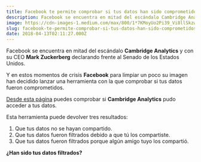 ```yaml
---
title: Facebook te permite comprobar si tus datos han sido comprometidos
description: Facebook se encuentra en mitad del escándalo Cambridge Analytics y con su CEO Mark Zuckerberg declarando frente al Senado de los Estados…
image: https://cdn-images-1.medium.com/max/800/1*7KMoyUo2Pi39_Vi8llSkzw.jpeg
slug: facebook-te-permite-comprobar-si-tus-datos-han-sido-comprometidos
date: 2018-04-13T02:11:27.000Z
---
```



Facebook se encuentra en mitad del escándalo **Cambridge Analytics** y con su CEO **Mark Zuckerberg** declarando frente al Senado de los Estados Unidos.

Y en estos momentos de crisis **Facebook** para limpiar un poco su imagen han decidido lanzar una herramienta con la que comprobar si tus datos fueron comprometidos.

[Desde esta página](https://www.facebook.com/help/1873665312923476?helpref=search&sr=1&query=cambridge) puedes comprobar si **Cambridge Analytics** pudo acceder a tus datos.

Esta herramienta puede devolver tres resultados:

1. Que tus datos no se hayan compartido.
2. Que tus datos fueron filtrados debido a que tú los compartiste.
3. Que tus datos fueron filtrados porque algún amigo tuyo los compartió.

**¿Han sido tus datos filtrados?**
